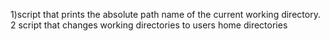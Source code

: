 1)script that prints the absolute path name of the current working directory. 2 script that changes working directories to users home directories 
